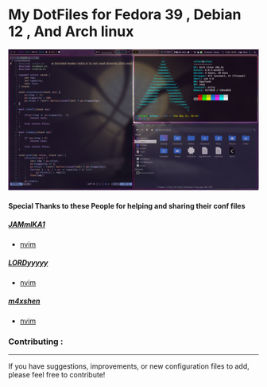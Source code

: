 # My DotFiles for Fedora 39 , Debian 12 , And Arch linux


![image](https://github.com/mr-revoo/dotfiles/blob/master/assets/swappy-20240521-184609.png)

#### Special Thanks to these People for helping and sharing their conf files
##### [JAMmIKA1](https://github.com/JAMmIKA1)
- [nvim](https://github.com/JAMmIKA1/dotfiles/tree/main/nvim) 
##### [LORDyyyyy](https://github.com/LORDyyyyy)
- [nvim](https://github.com/LORDyyyyy/dotfiles/tree/main/nvim)
##### [m4xshen](https://github.com/m4xshen)
- [nvim](https://github.com/m4xshen/dotfiles/tree/main/nvim/nvim)


### Contributing :
---
If you have suggestions, improvements, or new configuration files to add, please feel free to contribute!


